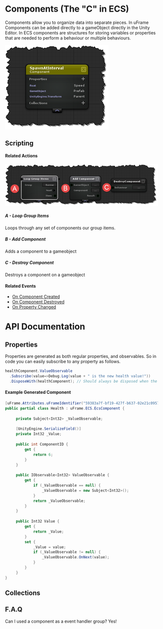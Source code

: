 # Components (The "C" in ECS)
Components allow you to organize data into separate pieces.  In uFrame Components can be added directly to a gameObject directly in the Unity Editor.  In ECS components are structures for storing variables or properties that are needed to perform a behaviour or multiple behaviours.

![](../images/gq9EDmU.png)
## Scripting
#### Related Actions
![](../images/uZU07Sr.png)
##### A - Loop Group Items
Loops through any set of components our group items.

##### B - Add Component
Adds a component to a gameobject

##### C - Destroy Component
Destroys a component on a gameobject

#### Related Events
- [On Component Created](Handlers/ComponentCreated.md)
- [On Component Destroyed](Handlers/ComponentDestroyed.md)
- [On Property Changed](Handlers/PropertyChanged.md)

# API Documentation
## Properties
Properties are generated as both regular properties, and observables. So in code you can easily subscribe to any property as follows.

```cs
healthComponent.ValueObservable
  .Subscribe(value=>Debug.Log(value + " is the new health value!"))
  .DisposeWith(healthComponent); // Should always be disposed when the component disposes
```

#### Example Generated Component

```cs
[uFrame.Attributes.uFrameIdentifier("59383a7f-bf19-427f-b637-02e21c0957a0")]
public partial class Health : uFrame.ECS.EcsComponent {

     private Subject<Int32> _ValueObservable;

     [UnityEngine.SerializeField()]
     private Int32 _Value;

     public int ComponentID {
         get {
             return 6;
         }
     }

     public IObservable<Int32> ValueObservable {
         get {
             if (_ValueObservable == null) {
                 _ValueObservable = new Subject<Int32>();
             }
             return _ValueObservable;
         }
     }

     public Int32 Value {
         get {
             return _Value;
         }
         set {
             _Value = value;
             if (_ValueObservable != null) {
                 _ValueObservable.OnNext(value);
             }
         }
     }
}
```
## Collections


## F.A.Q
Can I used a component as a event handler group?
Yes!
